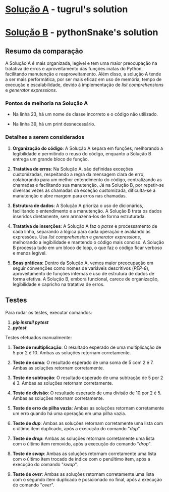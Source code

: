 # [Solução A](https://exercism.org/tracks/python/exercises/forth/solutions/tugrul) - tugrul's solution

# [Solução B](https://exercism.org/tracks/python/exercises/forth/solutions/pythonSnake) - pythonSnake's solution

## Resumo da comparação

  

A Solução A é mais organizada, legível e tem uma maior preocupação na tratativa de erros e aproveitamento das funções inatas do Python, facilitando manutenção e reaproveitamento. Além disso, a solução A tende a ser mais performática, por ser mais eficaz em uso de memória, tempo de execução e escalabilidade, devido à implementação de _list comprehensions_ e _generator expressions_.

  

### Pontos de melhoria na Solução A

  

- Na linha 23, há um nome de classe incorreto e o código não utilizado.

- Na linha 39, há um print desnecessário.

  

### Detalhes a serem considerados

  

1.  **Organização do código**: A Solução A separa em funções, melhorando a legibilidade e permitindo o reuso do código, enquanto a Solução B entrega um grande bloco de função.

  

2.  **Tratativa de erros**: Na Solução A, são definidas exceções customizadas, respeitando a regra da mensagem clara de erro, colaborando para um melhor entendimento do código, centralizando as chamadas e facilitando sua manutenção. Já na Solução B, por repetir-se diversas vezes as chamadas da exceção customizada, dificulta-se a manutenção e abre margem para erros nas chamadas.

  

3.  **Estrutura de dados**: A Solução A prioriza o uso de dicionários, facilitando o entendimento e a manutenção. A Solução B trata os dados inseridos diretamente, sem armazená-los de forma estruturada.

  

4.  **Tratativa de inserções**: A Solução A faz o _parse_ e processamento de cada linha, separando a lógica para cada operação e avaliando as expressões. Usa _list comprehension_ e _generator expressions_, melhorando a legibilidade e mantendo o código mais conciso. A Solução B processa tudo em um bloco de loop, o que faz o código ficar verboso e menos legível.

  

5.  **Boas práticas**: Dentro da Solução A, vemos maior preocupação em seguir convenções como nomes de variáveis descritivos (_PEP-8_), aproveitamento de funções internas e uso de estrutura de dados de forma efetiva. A Solução B, embora funcional, carece de organização, legibilidade e capricho na tratativa de erros.

  
  

## Testes

Para rodar os testes, executar comandos:
1. **_pip install pytest_**
2. **_pytest_**

  

Testes efetuados manualmente:

  

1.  **Teste de multiplicação**: O resultado esperado de uma multiplicação de 5 por 2 é 10. Ambas as soluções retornam corretamente.

  

2.  **Teste de soma**: O resultado esperado de uma soma de 5 com 2 é 7. Ambas as soluções retornam corretamente.

  

3.  **Teste de subtração**: O resultado esperado de uma subtração de 5 por 2 é 3. Ambas as soluções retornam corretamente.

  

4.  **Teste de divisão**: O resultado esperado de uma divisão de 10 por 2 é 5. Ambas as soluções retornam corretamente.

  

5.  **Teste de erro de pilha vazia**: Ambas as soluções retornam corretamente um erro quando há uma operação em uma pilha vazia.

6.  **Teste de _dup_**: Ambas as soluções retornam corretamente uma lista com o último item duplicado, após a execução do comando "_dup_".

  

7.  **Teste de _drop_**: Ambas as soluções retornam corretamente uma lista com o último item removido, após a execução do comando "_drop_".

  

8.  **Teste de _swap_**: Ambas as soluções retornam corretamente uma lista com o último item trocado de índice com o penúltimo item, após a execução do comando "_swap_".

  

9.  **Teste de _over_**: Ambas as soluções retornam corretamente uma lista com o segundo item duplicado e posicionado no final, após a execução do comando "_over_".
